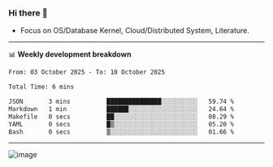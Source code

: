 ### Hi there 👋
<!-- * Daily Meditation via Leetcode/Competitive-Programming. -->
* Focus on OS/Database Kernel, Cloud/Distributed System, Literature.

-------

📊 **Weekly development breakdown**
<!--START_SECTION:waka-->

```txt
From: 03 October 2025 - To: 10 October 2025

Total Time: 6 mins

JSON       3 mins          ███████████████░░░░░░░░░░   59.74 %
Markdown   1 min           ██████░░░░░░░░░░░░░░░░░░░   24.64 %
Makefile   0 secs          ██░░░░░░░░░░░░░░░░░░░░░░░   08.29 %
YAML       0 secs          █▒░░░░░░░░░░░░░░░░░░░░░░░   05.20 %
Bash       0 secs          ▒░░░░░░░░░░░░░░░░░░░░░░░░   01.66 %
```

<!--END_SECTION:waka-->

-------

<!-- [![Leetcode Stats](https://leetcard.jacoblin.cool/hzhang413?font=Fira+Mono)](https://leetcode.com/fxrc) -->
![image](./cyberpunk-ghost-in-the-shell.gif)
<!--![image](./gis-archive.png)-->
